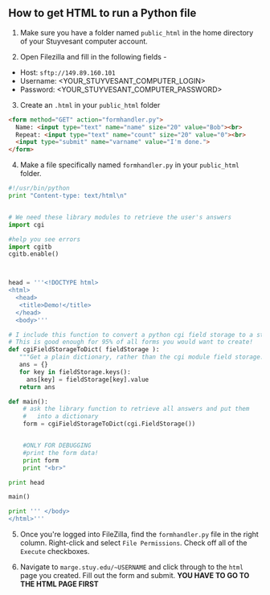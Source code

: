 ## How to get HTML to run a Python file

1. Make sure you have a folder named `public_html` in the home directory of your Stuyvesant computer account.

2. Open Filezilla and fill in the following fields -  
- Host: `sftp://149.89.160.101`
- Username: <YOUR_STUYVESANT_COMPUTER_LOGIN>
- Password: <YOUR_STUYVESANT_COMPUTER_PASSWORD>

3. Create an `.html` in your `public_html` folder
```html
<form method="GET" action="formhandler.py">
  Name: <input type="text" name="name" size="20" value="Bob"><br>
  Repeat: <input type="text" name="count" size="20" value="0"><br>
  <input type="submit" name="varname" value="I'm done.">
</form>
```

4. Make a file specifically named `formhandler.py` in your `public_html` folder.
```python
#!/usr/bin/python
print "Content-type: text/html\n"


# We need these library modules to retrieve the user's answers
import cgi

#help you see errors
import cgitb
cgitb.enable()



head = '''<!DOCTYPE html>
<html>
  <head>
   <title>Demo!</title>
  </head>
  <body>'''

# I include this function to convert a python cgi field storage to a standard dictionary.
# This is good enough for 95% of all forms you would want to create!
def cgiFieldStorageToDict( fieldStorage ):
   """Get a plain dictionary, rather than the cgi module field storage."""
   ans = {}
   for key in fieldStorage.keys():
     ans[key] = fieldStorage[key].value
   return ans

def main():
    # ask the library function to retrieve all answers and put them
    #   into a dictionary
    form = cgiFieldStorageToDict(cgi.FieldStorage())


    #ONLY FOR DEBUGGING
    #print the form data!
    print form
    print "<br>"

print head

main()

print ''' </body>
</html>'''
```

5. Once you're logged into FileZilla, find the `formhandler.py` file in the right column. Right-click and select `File Permissions`. Check off all of the `Execute` checkboxes.

6. Navigate to `marge.stuy.edu/~USERNAME` and click through to the `html` page you created. Fill out the form and submit. **YOU HAVE TO GO TO THE HTML PAGE FIRST**
